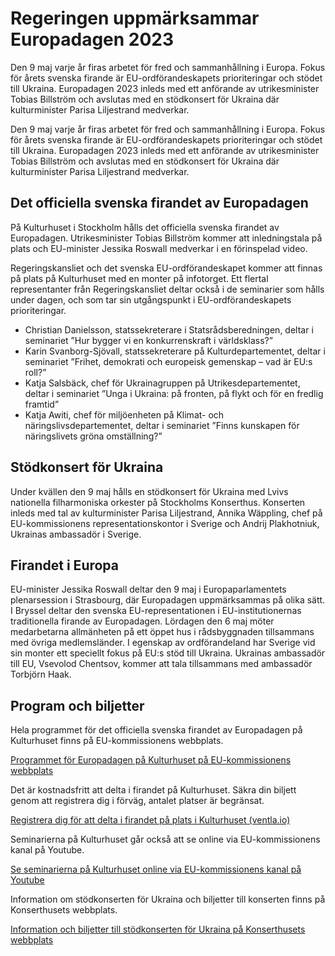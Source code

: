 # Regeringen uppmärksammar Europadagen 2023

Den 9 maj varje år firas arbetet för fred och sammanhållning i Europa. Fokus för årets svenska firande är EU-ordförandeskapets prioriteringar och stödet till Ukraina. Europadagen 2023 inleds med ett anförande av utrikesminister Tobias Billström och avslutas med en stödkonsert för Ukraina där kulturminister Parisa Liljestrand medverkar.

Den 9 maj varje år firas arbetet för fred och sammanhållning i Europa. Fokus för årets svenska firande är EU-ordförandeskapets prioriteringar och stödet till Ukraina. Europadagen 2023 inleds med ett anförande av utrikesminister Tobias Billström och avslutas med en stödkonsert för Ukraina där kulturminister Parisa Liljestrand medverkar.

## Det officiella svenska firandet av Europadagen

På Kulturhuset i Stockholm hålls det officiella svenska firandet av Europadagen. Utrikesminister Tobias Billström kommer att inledningstala på plats och EU-minister Jessika Roswall medverkar i en förinspelad video.

Regeringskansliet och det svenska EU-ordförandeskapet kommer att finnas på plats på Kulturhuset med en monter på infotorget. Ett flertal representanter från Regeringskansliet deltar också i de seminarier som hålls under dagen, och som tar sin utgångspunkt i EU-ordförandeskapets prioriteringar.

* Christian Danielsson, statssekreterare i Statsrådsberedningen, deltar i seminariet ”Hur bygger vi en konkurrenskraft i världsklass?”
* Karin Svanborg-Sjövall, statssekreterare på Kulturdepartementet, deltar i seminariet ”Frihet, demokrati och europeisk gemenskap – vad är EU:s roll?”
* Katja Salsbäck, chef för Ukrainagruppen på Utrikesdepartementet, deltar i seminariet ”Unga i Ukraina: på fronten, på flykt och för en fredlig framtid”
* Katja Awiti, chef för miljöenheten på Klimat- och näringslivsdepartementet, deltar i seminariet ”Finns kunskapen för näringslivets gröna omställning?”

## Stödkonsert för Ukraina

Under kvällen den 9 maj hålls en stödkonsert för Ukraina med Lvivs nationella filharmoniska orkester på Stockholms Konserthus. Konserten inleds med tal av kulturminister Parisa Liljestrand, Annika Wäppling, chef på EU-kommissionens representationskontor i Sverige och Andrij Plakhotniuk, Ukrainas ambassadör i Sverige.

## Firandet i Europa

EU-minister Jessika Roswall deltar den 9 maj i Europaparlamentets plenarsession i Strasbourg, där Europadagen uppmärksammas på olika sätt. I Bryssel deltar den svenska EU-representationen i EU-institutionernas traditionella firande av Europadagen. Lördagen den 6 maj möter medarbetarna allmänheten på ett öppet hus i rådsbyggnaden tillsammans med övriga medlemsländer. I egenskap av ordförandeland har Sverige vid sin monter ett speciellt fokus på EU:s stöd till Ukraina. Ukrainas ambassadör till EU, Vsevolod Chentsov, kommer att tala tillsammans med ambassadör Torbjörn Haak.

## Program och biljetter

Hela programmet för det officiella svenska firandet av Europadagen på Kulturhuset finns på EU-kommissionens webbplats.

[Programmet för Europadagen på Kulturhuset på EU-kommissionens webbplats](https://sweden.representation.ec.europa.eu/events/europadagen-9-maj-2023-2023-05-09_sv "Programmet för EU-dagen på Kulturhuset på EU-kommissionens webbplats")

Det är kostnadsfritt att delta i firandet på Kulturhuset. Säkra din biljett genom att registrera dig i förväg, antalet platser är begränsat.

[Registrera dig för att delta i firandet på plats i Kulturhuset (ventla.io)](https://invite.ventla.io/split/europadagen9maj)

Seminarierna på Kulturhuset går också att se online via EU-kommissionens kanal på Youtube.

[Se seminarierna på Kulturhuset online via EU-kommissionens kanal på Youtube](https://www.youtube.com/watch?v=AJDTIiN3pbk)

Information om stödkonserten för Ukraina och biljetter till konserten finns på Konserthusets webbplats.

[Information och biljetter till stödkonserten för Ukraina på Konserthusets webbplats](https://www.konserthuset.se/program-och-biljetter/kalender/extern-konsert/2023/unbreakable-lvivs-nationella-filharmoniska-orkester/20230509-1900/)
